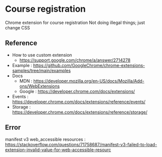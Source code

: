 # Course registration
Chrome extension for course registration
Not doing illegal things; just change CSS

## Reference
- How to use custom extension
    - https://support.google.com/chrome/a/answer/2714278
- Example : https://github.com/GoogleChrome/chrome-extensions-samples/tree/main/examples
- Docs
    - MDN : https://developer.mozilla.org/en-US/docs/Mozilla/Add-ons/WebExtensions
    - Google : https://developer.chrome.com/docs/extensions/
- Events : https://developer.chrome.com/docs/extensions/reference/events/
- Storage : https://developer.chrome.com/docs/extensions/reference/storage/

## Error
manifest v3 web_accessible resources : https://stackoverflow.com/questions/71758687/manifest-v3-failed-to-load-extension-invalid-value-for-web-accessible-resourc